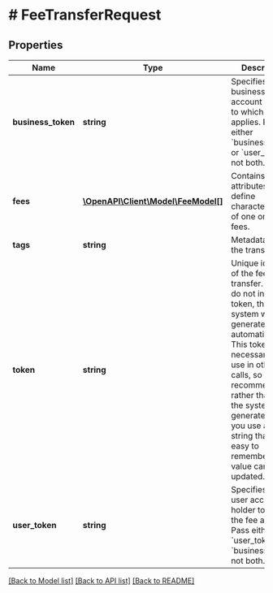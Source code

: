# # FeeTransferRequest

## Properties

Name | Type | Description | Notes
------------ | ------------- | ------------- | -------------
**business_token** | **string** | Specifies the business account holder to which the fee applies.  Pass either &#x60;business_token&#x60; or &#x60;user_token&#x60;, not both. |
**fees** | [**\OpenAPI\Client\Model\FeeModel[]**](FeeModel.md) | Contains attributes that define characteristics of one or more fees. |
**tags** | **string** | Metadata about the transfer. | [optional]
**token** | **string** | Unique identifier of the fee transfer.  If you do not include a token, the system will generate one automatically. This token is necessary for use in other API calls, so we recommend that rather than let the system generate one, you use a simple string that is easy to remember. This value cannot be updated. | [optional]
**user_token** | **string** | Specifies the user account holder to which the fee applies.  Pass either &#x60;user_token&#x60; or &#x60;business_token&#x60;, not both. |

[[Back to Model list]](../../README.md#models) [[Back to API list]](../../README.md#endpoints) [[Back to README]](../../README.md)
